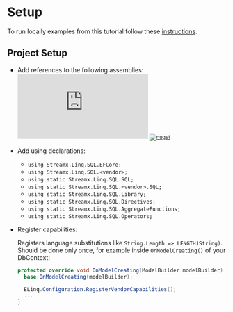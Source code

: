 # Setup

To run locally examples from this tutorial follow these [instructions](RunLocally.md).

## Project Setup

- Add references to the following assemblies: <sub>[![nuget](https://img.shields.io/nuget/v/Streamx.Linq.SQL?label=ELINQ%20SQL)](https://www.nuget.org/packages/Streamx.Linq.SQL)
[![nuget](https://img.shields.io/nuget/v/Streamx.Linq.SQL.EFCore?label=ELINQ%20EF%20Core)](https://www.nuget.org/packages/Streamx.Linq.SQL.EFCore)</sub>
- Add using declarations:

  - `using Streamx.Linq.SQL.EFCore;`
  - `using Streamx.Linq.SQL.<vendor>;`
  - `using static Streamx.Linq.SQL.SQL;`
  - `using static Streamx.Linq.SQL.<vendor>.SQL;`
  - `using static Streamx.Linq.SQL.Library;`
  - `using static Streamx.Linq.SQL.Directives;`
  - `using static Streamx.Linq.SQL.AggregateFunctions;`
  - `using static Streamx.Linq.SQL.Operators;`

- Register capabilities:

  Registers language substitutions like `String.Length => LENGTH(String)`. Should be done only once, for example inside `OnModelCreating()` of your DbContext:

  ```cs
  protected override void OnModelCreating(ModelBuilder modelBuilder) {
    base.OnModelCreating(modelBuilder);

    ELinq.Configuration.RegisterVendorCapabilities();
    ...
  }
  ```
